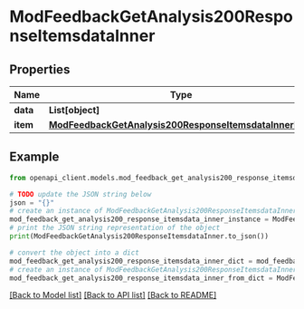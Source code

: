 # ModFeedbackGetAnalysis200ResponseItemsdataInner


## Properties

Name | Type | Description | Notes
------------ | ------------- | ------------- | -------------
**data** | **List[object]** |  | [optional] 
**item** | [**ModFeedbackGetAnalysis200ResponseItemsdataInnerItem**](ModFeedbackGetAnalysis200ResponseItemsdataInnerItem.md) |  | [optional] 

## Example

```python
from openapi_client.models.mod_feedback_get_analysis200_response_itemsdata_inner import ModFeedbackGetAnalysis200ResponseItemsdataInner

# TODO update the JSON string below
json = "{}"
# create an instance of ModFeedbackGetAnalysis200ResponseItemsdataInner from a JSON string
mod_feedback_get_analysis200_response_itemsdata_inner_instance = ModFeedbackGetAnalysis200ResponseItemsdataInner.from_json(json)
# print the JSON string representation of the object
print(ModFeedbackGetAnalysis200ResponseItemsdataInner.to_json())

# convert the object into a dict
mod_feedback_get_analysis200_response_itemsdata_inner_dict = mod_feedback_get_analysis200_response_itemsdata_inner_instance.to_dict()
# create an instance of ModFeedbackGetAnalysis200ResponseItemsdataInner from a dict
mod_feedback_get_analysis200_response_itemsdata_inner_from_dict = ModFeedbackGetAnalysis200ResponseItemsdataInner.from_dict(mod_feedback_get_analysis200_response_itemsdata_inner_dict)
```
[[Back to Model list]](../README.md#documentation-for-models) [[Back to API list]](../README.md#documentation-for-api-endpoints) [[Back to README]](../README.md)


